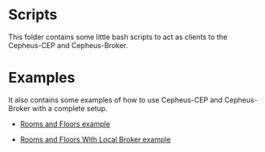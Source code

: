 # Scripts

This folder contains some little bash scripts to act as clients to the Cepheus-CEP and Cepheus-Broker.

# Examples

It also contains some examples of how to use Cepheus-CEP and Cepheus-Broker with a complete setup.

* [Rooms and Floors example](RoomsAndFloorsExample/README.md)

* [Rooms and Floors With Local Broker example](RoomsAndFloorsWithLocalBrokerExample/README.md)
